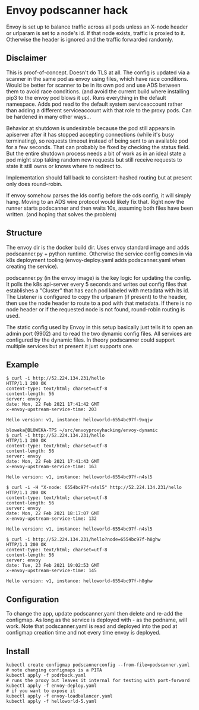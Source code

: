 # Envoy podscanner hack

Envoy is set up to balance traffic across all pods unless an X-node
header or urlparam is set to a node's id.  If that node exists,
traffic is proxied to it.  Otherwise the header is ignored and the
traffic forwarded randomly.

## Disclaimer
This is proof-of-concept.  Doesn't do TLS at all.  The config is
updated via a scanner in the same pod as envoy using files, which have
race conditions.  Would be better for scanner to be in its own pod and
use ADS between them to avoid race conditions.  (and avoid the current
build where installing pip3 to the envoy pod blows it up).  Runs
everything in the default namespace.  Adds pod read to the default
system serviceaccount rather than adding a different serviceaccount
with that role to the proxy pods.  Can be hardened in many other
ways...

Behavior at shutdown is undesirable because the pod still appears in
apiserver after it has stopped accepting connections (while it's busy
terminating), so requests timeout instead of being sent to an
available pod for a few seconds.  That can probably be fixed by
checking the status field.  But the entire shutdown process needs a
bit of work as in an ideal state a pod might stop taking random new
requests but still receive requests to state it still owns or knows
where to redirect to.

Implementation should fall back to consistent-hashed routing but at
present only does round-robin.

If envoy somehow parses the lds config before the cds config, it will
simply hang.  Moving to an ADS wire protocol would likely fix that.
Right now the runner starts podscanner and then waits 10s, assuming
both files have been written.  (and hoping that solves the problem)

## Structure
  The envoy dir is the docker build dir.  Uses envoy standard image
  and adds podscanner.py + python runtime.  Otherwise the service
  config comes in via k8s deployment tooling (envoy-deploy.yaml adds
  podscanner.yaml when creating the service).

podscanner.py (in the envoy image) is the key logic for updating the
config.  It polls the k8s api-server every 5 seconds and writes out
config files that establishes a "Cluster" that has each pod labeled
with metadata with its id.  The Listener is configured to copy the
urlparam (if present) to the header, then use the node header to route
to a pod with that metadata.  If there is no node header or if the
requested node is not found, round-robin routing is used.

The static config used by Envoy in this setup basically just tells it
to open an admin port (9902) and to read the two dynamic config files.
All services are configured by the dynamic files.  In theory
podscanner could support multiple services but at present it just
supports one.


## Example
```
$ curl -i http://52.224.134.231/hello
HTTP/1.1 200 OK
content-type: text/html; charset=utf-8
content-length: 56
server: envoy
date: Mon, 22 Feb 2021 17:41:42 GMT
x-envoy-upstream-service-time: 203

Hello version: v1, instance: helloworld-6554bc97f-9xqjw

bloweka@BLOWEKA-TPS ~/src/envoyproxyhacking/envoy-dynamic
$ curl -i http://52.224.134.231/hello
HTTP/1.1 200 OK
content-type: text/html; charset=utf-8
content-length: 56
server: envoy
date: Mon, 22 Feb 2021 17:41:43 GMT
x-envoy-upstream-service-time: 163

Hello version: v1, instance: helloworld-6554bc97f-n4sl5

$ curl -i -H "X-node: 6554bc97f-n4sl5" http://52.224.134.231/hello
HTTP/1.1 200 OK
content-type: text/html; charset=utf-8
content-length: 56
server: envoy
date: Mon, 22 Feb 2021 18:17:07 GMT
x-envoy-upstream-service-time: 132

Hello version: v1, instance: helloworld-6554bc97f-n4sl5

$ curl -i http://52.224.134.231/hello?node=6554bc97f-h8ghw
HTTP/1.1 200 OK
content-type: text/html; charset=utf-8
content-length: 56
server: envoy
date: Tue, 23 Feb 2021 19:02:53 GMT
x-envoy-upstream-service-time: 145

Hello version: v1, instance: helloworld-6554bc97f-h8ghw
```

## Configuration

To change the app, update podscanner.yaml then delete and re-add the
configmap.  As long as the service is deployed with <name>-<something>
as the podname, will work.  Note that podscanner.yaml is read and
deployed into the pod at configmap creation time and not every time
envoy is deployed.

## Install

```
kubectl create configmap podscannerconfig --from-file=podscanner.yaml # note changing configmaps is a PITA
kubectl apply -f podrback.yaml
# runs the proxy but leaves it internal for testing with port-forward
kubectl apply -f envoy-deploy.yaml
# if you want to expose it 
kubectl apply -f envoy-loadbalancer.yaml
kubectl apply -f helloworld-5.yaml
```
